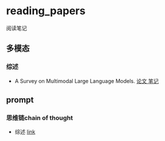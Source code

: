 # reading_papers
阅读笔记

## 多模态
### 综述
- A Survey on Multimodal Large Language Models. [论文 ](https://arxiv.org/abs/2306.13549) [笔记](https://github.com/jiayuchennlp/reading_papers/blob/main/%E5%A4%9A%E6%A8%A1%E6%80%81/%E7%BB%BC%E8%BF%B0.md)

## prompt
### 思维链chain of thought
- 综述 [link](https://github.com/jiayuchennlp/reading_papers/blob/main/prompt/%E6%80%9D%E7%BB%B4%E9%93%BEchain_of_thought.md)
